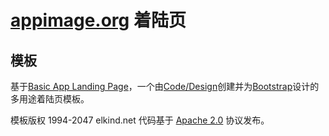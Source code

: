 # [appimage.org](http://appimage.org) 着陆页

## 模板

基于[Basic App Landing Page](http://codedesign.elkind.net/themes/bootstrap-theme-basic-app/)，一个由[Code/Design](http://http://codedesign.elkind.net/)创建并为[Bootstrap](http://getbootstrap.com/)设计的多用途着陆页模板。

模板版权 1994-2047 elkind.net 代码基于 [Apache 2.0](https://github.com/elkindnet/codedesign-basic-app/blob/gh-pages/LICENSE) 协议发布。


